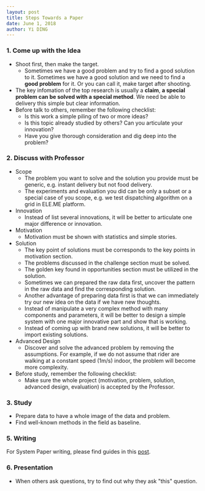 ```yaml
---
layout: post
title: Steps Towards a Paper
date: June 1, 2018
author: Yi DING
---
```


### 1. Come up with the Idea

* Shoot first, then make the target.
  * Sometimes we have a good problem and try to find a good solution to it. Sometimes we have a good solution and we need to find a **good problem** for it. Or you can call it, make target after shooting.
* The key infomation of the top research is usually a **claim**, **a special problem can be solved with a special method**. We need be able to delivery this simple but clear information.
* Before talk to others, remember the following checklist:
  * Is this work a simple piling of two or more ideas?
  * Is this topic already studied by others? Can you articulate your innovation?
  * Have you  give thorough consideration and dig deep into the problem?

### 2. Discuss with Professor

* Scope
  * The problem you want to solve and the solution you provide must be generic, e.g. instant delivery but not food delivery.
  * The experiments and evaluation you did can be only a subset or a special case of you scope, e.g. we test dispatching algorithm on a grid in ELE.ME platform.
* Innovation
  * Instead of list several innovations, it will be better to articulate one major difference or innovation.
* Motivation
  * Motivation must be shown with statistics and simple stories.
* Solution
  * The key point of solutions must be corresponds to the key points in motivation section.
  * The problems discussed in the challenge section must be solved.
  * The golden key found in opportunities section must be utilized in the solution.
  * Sometimes we can prepared the raw data first, uncover the pattern in the raw data and find the corresponding solution.
  * Another advantage of preparing data first is that we can immediately try our new idea on the data if we have new thoughts.
  * Instead of manipulate a very complex method with many components and parameters, it will be better to design a simple system with one major innovative part and show that is working.
  * Instead of coming up with brand new solutions, it will be better to import existing solutions.
* Advanced Design
  - Discover and solve the advanced problem by removing the assumptions. For example, if we do not assume that rider are walking at a constant speed (1m/s) indoor, the problem will become more complexity.
* Before study, remember the following checklist:
  * Make sure the whole project (motivation, problem, solution, advanced design, evaluation) is accepted by the Professor.

### 3. Study

* Prepare data to have a whole image of the data and problem.
* Find well-known methods in the field as baseline.

### 5. Writing

For System Paper writing, please find guides in this [post](https://github.com/dymodi/dymodi.github.io/blob/master/Research/Writing/How-to-Write-a-System-Paper.md).

### 6. Presentation

* When others ask questions, try to find out why they ask "this" question.

